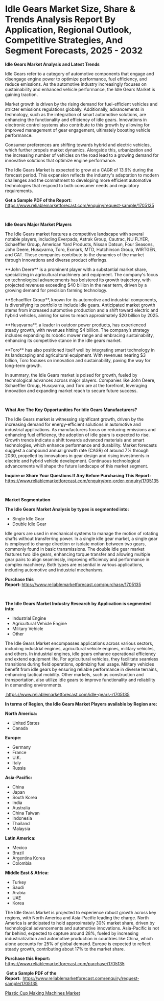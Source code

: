 <p><h1>Idle Gears Market Size, Share & Trends Analysis Report By Application, Regional Outlook, Competitive Strategies, And Segment Forecasts, 2025 - 2032</h1></p><p><strong>Idle Gears Market Analysis and Latest Trends</strong></p>
<p><p>Idle Gears refer to a category of automotive components that engage and disengage engine power to optimize performance, fuel efficiency, and reduce emissions. As the automotive industry increasingly focuses on sustainability and enhanced vehicle performance, the Idle Gears Market is gaining traction. </p><p>Market growth is driven by the rising demand for fuel-efficient vehicles and stricter emissions regulations globally. Additionally, advancements in technology, such as the integration of smart automotive solutions, are enhancing the functionality and efficiency of idle gears. Innovations in electronic control systems also contribute to this growth by allowing for improved management of gear engagement, ultimately boosting vehicle performance.</p><p>Consumer preferences are shifting towards hybrid and electric vehicles, which further propels market dynamics. Alongside this, urbanization and the increasing number of vehicles on the road lead to a growing demand for innovative solutions that optimize engine performance. </p><p>The Idle Gears Market is expected to grow at a CAGR of 13.6% during the forecast period. This expansion reflects the industry's adaptation to modern challenges and the commitment to developing more efficient automotive technologies that respond to both consumer needs and regulatory requirements.</p></p>
<p><strong>Get a Sample PDF of the Report:&nbsp;</strong> <a href="https://www.reliablemarketforecast.com/enquiry/request-sample/1705135?utm_campaign=2577&utm_medium=2&utm_source=Github&utm_content=ia&utm_term=21022025&utm_id=idle-gears">https://www.reliablemarketforecast.com/enquiry/request-sample/1705135</a></p>
<p>&nbsp;</p>
<p><strong>Idle Gears Major Market Players</strong></p>
<p><p>The Idle Gears market features a competitive landscape with several notable players, including Everpads, Astrak Group, Cautrac, NU FLYER, Schaeffler Group, American Yard Products, Nissan Datsun, Four Seasons, John Deere, Husqvarna, Toro, Exmark, MTD, Hutchinson Group, WIRTGEN, and CAT. These companies contribute to the dynamics of the market through innovations and diverse product offerings.</p><p>**John Deere** is a prominent player with a substantial market share, specializing in agricultural machinery and equipment. The company's focus on technological advancements has bolstered its growth trajectory, with projected revenues exceeding $40 billion in the near term, driven by a growing demand for precision farming technology.</p><p>**Schaeffler Group**, known for its automotive and industrial components, is diversifying its portfolio to include idle gears. Anticipated market growth stems from increased automotive production and a shift toward electric and hybrid vehicles, aiming for sales to reach approximately $20 billion by 2025.</p><p>**Husqvarna**, a leader in outdoor power products, has experienced steady growth, with revenues hitting $4 billion. The company’s strategy includes expanding its robotic mower range and embracing sustainability, enhancing its competitive stance in the idle gears market.</p><p>**Toro** has also positioned itself well by integrating smart technology in its landscaping and agricultural equipment. With revenues nearing $3 billion, Toro focuses on innovation and sustainability, paving the way for long-term growth.</p><p>In summary, the Idle Gears market is poised for growth, fueled by technological advances across major players. Companies like John Deere, Schaeffler Group, Husqvarna, and Toro are at the forefront, leveraging innovation and expanding market reach to secure future success.</p></p>
<p>&nbsp;</p>
<p><strong>What Are The Key Opportunities For Idle Gears Manufacturers?</strong></p>
<p><p>The Idle Gears market is witnessing significant growth, driven by the increasing demand for energy-efficient solutions in automotive and industrial applications. As manufacturers focus on reducing emissions and enhancing fuel efficiency, the adoption of idle gears is expected to rise. Growth trends indicate a shift towards advanced materials and smart technologies, which enhance performance and durability. Market forecasts suggest a compound annual growth rate (CAGR) of around 7% through 2030, propelled by innovations in gear design and rising investments in electric and hybrid vehicle development. Continuous technological advancements will shape the future landscape of this market segment.</p></p>
<p><strong>Inquire or Share Your Questions If Any Before Purchasing This Report:</strong> <a href="https://www.reliablemarketforecast.com/enquiry/pre-order-enquiry/1705135?utm_campaign=2577&utm_medium=2&utm_source=Github&utm_content=ia&utm_term=21022025&utm_id=idle-gears">https://www.reliablemarketforecast.com/enquiry/pre-order-enquiry/1705135</a></p>
<p>&nbsp;</p>
<p><strong>Market Segmentation</strong></p>
<p><strong>The Idle Gears Market Analysis by types is segmented into:</strong></p>
<p><ul><li>Single Idle Gear</li><li>Double Idle Gear</li></ul></p>
<p><p>Idle gears are used in mechanical systems to manage the motion of rotating shafts without transferring power. In a single idle gear market, a single gear is employed to change direction or isolate motion between two gears, commonly found in basic transmissions. The double idle gear market features two idle gears, enhancing torque transfer and allowing multiple gear pairs to align seamlessly, improving efficiency and performance in complex machinery. Both types are essential in various applications, including automotive and industrial mechanisms.</p></p>
<p><strong>Purchase this Report:&nbsp;</strong><a href="https://www.reliablemarketforecast.com/purchase/1705135?utm_campaign=2577&utm_medium=2&utm_source=Github&utm_content=ia&utm_term=21022025&utm_id=idle-gears">https://www.reliablemarketforecast.com/purchase/1705135</a></p>
<p>&nbsp;</p>
<p><strong>The Idle Gears Market Industry Research by Application is segmented into:</strong></p>
<p><ul><li>Industrial Engine</li><li>Agricultural Vehicle Engine</li><li>Military Vehicle</li><li>Other</li></ul></p>
<p><p>The Idle Gears Market encompasses applications across various sectors, including industrial engines, agricultural vehicle engines, military vehicles, and others. In industrial engines, idle gears enhance operational efficiency and extend equipment life. For agricultural vehicles, they facilitate seamless transitions during field operations, optimizing fuel usage. Military vehicles benefit from idle gears by ensuring reliable performance in diverse terrains, enhancing tactical mobility. Other markets, such as construction and transportation, also utilize idle gears to improve functionality and reliability in demanding environments.</p></p>
<p><a href="https://www.reliablemarketforecast.com/idle-gears-r1705135?utm_campaign=2577&utm_medium=2&utm_source=Github&utm_content=ia&utm_term=21022025&utm_id=idle-gears">&nbsp;https://www.reliablemarketforecast.com/idle-gears-r1705135</a></p>
<p><strong>In terms of Region, the Idle Gears Market Players available by Region are:</strong></p>
<p>
    <p> <strong> North America: </strong>
        <ul>
            <li>United States</li>
            <li>Canada</li>
        </ul>
        </p> 
    <p> <strong> Europe: </strong>
        <ul>
            <li>Germany</li>
            <li>France</li>
            <li>U.K.</li>
            <li>Italy</li>
            <li>Russia</li>
        </ul>
        </p> 
    <p> <strong> Asia-Pacific: </strong>
        <ul>
            <li>China</li>
            <li>Japan</li>
            <li>South Korea</li>
            <li>India</li>
            <li>Australia</li>
            <li>China Taiwan</li>
            <li>Indonesia</li>
            <li>Thailand</li>
            <li>Malaysia</li>
        </ul>
        </p> 
    <p> <strong> Latin America: </strong>
        <ul>
            <li>Mexico</li>
            <li>Brazil</li>
            <li>Argentina Korea</li>
            <li>Colombia</li>
        </ul>
        </p> 
    <p> <strong> Middle East & Africa: </strong>
        <ul>
            <li>Turkey</li>
            <li>Saudi</li>
            <li>Arabia</li>
            <li>UAE</li>
            <li>Korea</li>
        </ul>
    </p>
    </p>
<p><p>The Idle Gears Market is projected to experience robust growth across key regions, with North America and Asia-Pacific leading the charge. North America is anticipated to hold approximately 30% market share, driven by technological advancements and automotive innovations. Asia-Pacific is not far behind, expected to capture around 28%, fueled by increasing industrialization and automotive production in countries like China, which alone accounts for 25% of global demand. Europe is expected to reflect steady growth, contributing about 17% to the market share.</p></p>
<p><strong>Purchase this Report: </strong><a href="https://www.reliablemarketforecast.com/purchase/1705135?utm_campaign=2577&utm_medium=2&utm_source=Github&utm_content=ia&utm_term=21022025&utm_id=idle-gears">https://www.reliablemarketforecast.com/purchase/1705135</a></p>
<p>&nbsp;<strong>Get a Sample PDF of the Report:&nbsp;&nbsp;</strong><a href="https://www.reliablemarketforecast.com/enquiry/request-sample/1705135?utm_campaign=2577&utm_medium=2&utm_source=Github&utm_content=ia&utm_term=21022025&utm_id=idle-gears">https://www.reliablemarketforecast.com/enquiry/request-sample/1705135</a></p>
<p><strong></strong></p>
<p><p><a href="https://github.com/djembashote/Market-Research-Report-List-1/blob/main/plastic-cup-making-machines-market.md?utm_campaign=2577&utm_medium=2&utm_source=Github&utm_content=ia&utm_term=21022025&utm_id=idle-gears">Plastic Cup Making Machines Market</a></p></p>